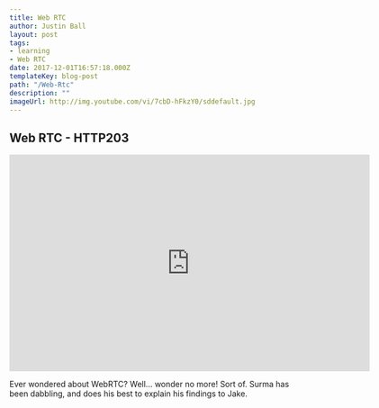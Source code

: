 ```yaml
---
title: Web RTC
author: Justin Ball
layout: post
tags:
- learning
- Web RTC
date: 2017-12-01T16:57:18.000Z
templateKey: blog-post
path: "/Web-Rtc"
description: ""
imageUrl: http://img.youtube.com/vi/7cbD-hFkzY0/sddefault.jpg
---
```


<div id="7cbD-hFkzY0" class="youtube-video">
  <h2 class="youtube-title">Web RTC - HTTP203</h2>
  <iframe src="https://www.youtube.com/embed/7cbD-hFkzY0" frameborder="0" width="640" height="385" allowfullscreen>
    <p>Your browser does not support iframes.</p>
  </iframe>
  <p class="youtube-description">Ever wondered about WebRTC? Well... wonder no more! Sort of. Surma has been dabbling, and does his best to explain his findings to Jake.</p>
</div>
